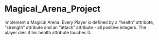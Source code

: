 # Magical_Arena_Project
Implement a Magical Arena. Every Player is defined by a “health” attribute, “strength” attribute and an “attack” attribute - all positive integers. The player dies if his health attribute touches 0. 
